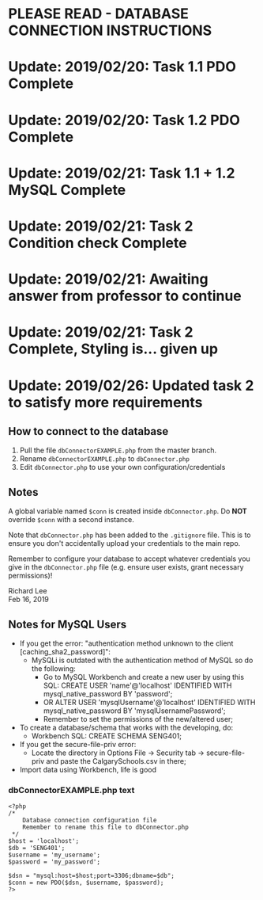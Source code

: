 # PLEASE READ - DATABASE CONNECTION INSTRUCTIONS
# Update: 2019/02/20: Task 1.1 PDO Complete
# Update: 2019/02/20: Task 1.2 PDO Complete
# Update: 2019/02/21: Task 1.1 + 1.2 MySQL Complete
# Update: 2019/02/21: Task 2 Condition check Complete
# Update: 2019/02/21: Awaiting answer from professor to continue
# Update: 2019/02/21: Task 2 Complete, Styling is... given up
# Update: 2019/02/26: Updated task 2 to satisfy more requirements
## How to connect to the database
1.  Pull the file `dbConnectorEXAMPLE.php` from the master branch.
2.  Rename `dbConnectorEXAMPLE.php` to `dbConnector.php`
3.  Edit `dbConnector.php` to use your own configuration/credentials

## Notes
A global variable named `$conn` is created inside `dbConnector.php`.
Do **NOT** override `$conn` with a second instance.

Note that `dbConnector.php` has been added to the `.gitignore` file.
This is to ensure you don't accidentally upload your credentials to the main repo.

Remember to configure your database to accept whatever credentials you give in
the `dbConnector.php` file (e.g. ensure user exists, grant necessary permissions)!

Richard Lee  
Feb 16, 2019


## Notes for MySQL Users
- If you get the error: "authentication method unknown to the client [caching_sha2_password]":
  - MySQLi is outdated with the authentication method of MySQL so do the following:
    - Go to MySQL Workbench and create a new user by using this SQL: CREATE USER 'name'@'localhost' IDENTIFIED WITH mysql_native_password BY 'password';
    - OR ALTER USER 'mysqlUsername'@'localhost' IDENTIFIED WITH mysql_native_password BY 'mysqlUsernamePassword';
    - Remember to set the permissions of the new/altered user;
- To create a database/schema that works with the developing, do:
  - Workbench SQL: CREATE SCHEMA SENG401;
- If you get the secure-file-priv error:
  - Locate the directory in Options File -> Security tab -> secure-file-priv and paste the CalgarySchools.csv in there;
- Import data using Workbench, life is good

### dbConnectorEXAMPLE.php text
    <?php
    /*
        Database connection configuration file
        Remember to rename this file to dbConnector.php
     */
    $host = 'localhost';
    $db = 'SENG401';
    $username = 'my_username';
    $password = 'my_password';

    $dsn = "mysql:host=$host;port=3306;dbname=$db";
    $conn = new PDO($dsn, $username, $password);
    ?>
